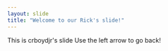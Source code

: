 ```yaml
---
layout: slide
title: "Welcome to our Rick's slide!"
---
```

This is crboydjr's slide
Use the left arrow to go back!
